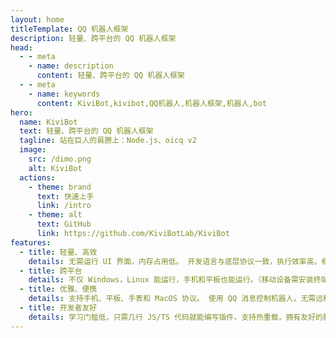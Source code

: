 ```yaml
---
layout: home
titleTemplate: QQ 机器人框架
description: 轻量、跨平台的 QQ 机器人框架
head:
  - - meta
    - name: description
      content: 轻量、跨平台的 QQ 机器人框架
  - - meta
    - name: keywords
      content: KiviBot,kivibot,QQ机器人,机器人框架,机器人,bot
hero:
  name: KiviBot
  text: 轻量、跨平台的 QQ 机器人框架
  tagline: 站在巨人的肩膀上：Node.js、oicq v2
  image:
    src: /dimo.png
    alt: KiviBot
  actions:
    - theme: brand
      text: 快速上手
      link: /intro
    - theme: alt
      text: GitHub
      link: https://github.com/KiviBotLab/KiviBot
features:
  - title: 轻量、高效
    details: 无需运行 UI 界面，内存占用低。 开发语言与底层协议一致，执行效率高，框架依赖少。（10~20 MB）
  - title: 跨平台
    details: 不仅 Windows，Linux 能运行，手机和平板也能运行。（移动设备需安装终端模拟器，如 Termux）
  - title: 优雅、便携
    details: 支持手机、平板、手表和 MacOS 协议。 使用 QQ 消息控制机器人，无需远程连接服务器进行操作。
  - title: 开发者友好
    details: 学习门槛低，只需几行 JS/TS 代码就能编写插件，支持热重载，拥有友好的脚手架与完备的 TS 类型定义。
---
```

